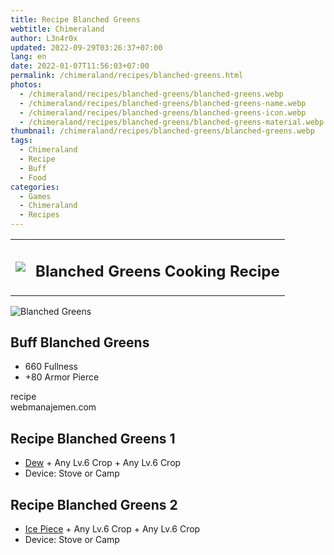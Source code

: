 ```yaml
---
title: Recipe Blanched Greens
webtitle: Chimeraland
author: L3n4r0x
updated: 2022-09-29T03:26:37+07:00
lang: en
date: 2022-01-07T11:56:03+07:00
permalink: /chimeraland/recipes/blanched-greens.html
photos:
  - /chimeraland/recipes/blanched-greens/blanched-greens.webp
  - /chimeraland/recipes/blanched-greens/blanched-greens-name.webp
  - /chimeraland/recipes/blanched-greens/blanched-greens-icon.webp
  - /chimeraland/recipes/blanched-greens/blanched-greens-material.webp
thumbnail: /chimeraland/recipes/blanched-greens/blanched-greens.webp
tags:
  - Chimeraland
  - Recipe
  - Buff
  - Food
categories:
  - Games
  - Chimeraland
  - Recipes
---
```


<section id="bootstrap-wrapper"><link rel="stylesheet" href="https://cdn.statically.io/gh/dimaslanjaka/Web-Manajemen/40ac3225/css/bootstrap-4.5-wrapper.css"/><div class="row mb-2"><div class="col-md-12 mb-2"><table class="table" id="post-info"><tbody><tr><td><img class="d-inline-block me-2" src="/chimeraland/recipes/blanched-greens/blanched-greens-icon.webp" width="auto" height="auto"/></td><td><h1 class="fs-5">Blanched Greens Cooking Recipe</h1></td></tr></tbody></table></div></div><div class="card mb-2"><div class="row g-0"><div class="col-sm-4 position-relative mb-2"><img src="/chimeraland/recipes/blanched-greens/blanched-greens-material.webp" class="card-img fit-cover w-100 h-100" alt="Blanched Greens" data-fancybox="true"/></div><div class="col-sm-8 mb-2"><div class="card-body"><h2 class="card-title fs-5">Buff Blanched Greens</h2><div class="card-text"><ul><li>660 Fullness</li><li>+80 Armor Pierce</li></ul></div><span class="badge rounded-pill bg-dark">recipe</span></div><div class="card-footer text-end text-muted">webmanajemen.com</div></div></div></div><div class="row mb-2"><div class="col-12 col-lg-6 recipe-item mb-2"><div class="card"><div class="card-body"><h2 class="card-title fs-5">Recipe Blanched Greens 1</h2><div class="card-text"><ul><li><a class="text-decoration-none" href="/chimeraland/materials/dew.html">Dew</a><span> + </span>Any Lv.6 Crop<span> + </span>Any Lv.6 Crop</li><li>Device: Stove or Camp</li></ul></div></div></div></div><div class="col-12 col-lg-6 recipe-item mb-2"><div class="card"><div class="card-body"><h2 class="card-title fs-5">Recipe Blanched Greens 2</h2><div class="card-text"><ul><li><a class="text-decoration-none" href="/chimeraland/materials/ice-piece.html">Ice Piece</a><span> + </span>Any Lv.6 Crop<span> + </span>Any Lv.6 Crop</li><li>Device: Stove or Camp</li></ul></div></div></div></div></div></section>